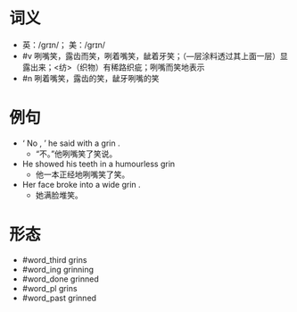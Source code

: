 # 词义
- 英：/ɡrɪn/； 美：/ɡrɪn/
- #v 咧嘴笑，露齿而笑，咧着嘴笑，龇着牙笑；（—层涂料透过其上面一层）显露出来；<纺>（织物）有稀路织疵；咧嘴而笑地表示
- #n 咧着嘴笑，露齿的笑，龇牙咧嘴的笑
# 例句
- ‘ No , ’ he said with a grin .
	- “不。”他咧嘴笑了笑说。
- He showed his teeth in a humourless grin
	- 他一本正经地咧嘴笑了笑。
- Her face broke into a wide grin .
	- 她满脸堆笑。
# 形态
- #word_third grins
- #word_ing grinning
- #word_done grinned
- #word_pl grins
- #word_past grinned
